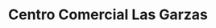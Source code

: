 ---
title: "Centro Comercial Las Garzas"
url: /lecheria/centro-comercial-las-garzas-avenida-intercomunal-andres-bello/
shop: centro comercial
---